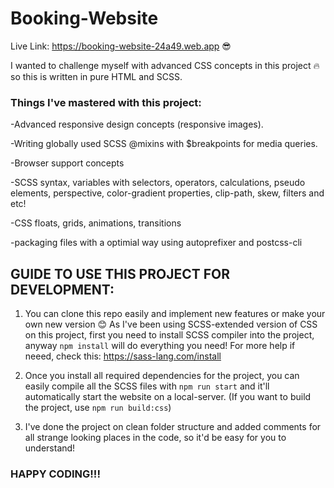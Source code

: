 # Booking-Website

Live Link: https://booking-website-24a49.web.app 😎

I wanted to challenge myself with advanced CSS concepts in this project 🔥 so this is written in pure HTML and SCSS.

### Things I've mastered with this project:

-Advanced responsive design concepts (responsive images).

-Writing globally used SCSS @mixins with $breakpoints for media queries.

-Browser support concepts

-SCSS syntax, variables with selectors, operators, calculations, pseudo elements, perspective, color-gradient properties, clip-path, skew, filters and etc!

-CSS floats, grids, animations, transitions

-packaging files with a optimial way using autoprefixer and postcss-cli

## GUIDE TO USE THIS PROJECT FOR DEVELOPMENT:

1. You can clone this repo easily and implement new features or make your own new version 😊 As I've been using SCSS-extended version of CSS on this project, first you need to install SCSS compiler into the project, anyway ``` npm install ``` will do everything you need! For more help if neeed, check this: https://sass-lang.com/install

2. Once you install all required dependencies for the project, you can easily compile all the SCSS files with ``` npm run start ``` and it'll automatically start the website on a local-server. (If you want to build the project, use ```npm run build:css```)

3. I've done the project on clean folder structure and added comments for all strange looking places in the code, so it'd be easy for you to understand!

### HAPPY CODING!!!

